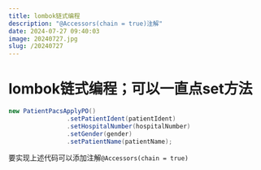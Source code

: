```yaml
---
title: lombok链式编程
description: "@Accessors(chain = true)注解"
date: 2024-07-27 09:40:03
image: 20240727.jpg
slug: /20240727
---
```


# lombok链式编程；可以一直点set方法

```java
new PatientPacsApplyPO()
                .setPatientIdent(patientIdent)
                .setHospitalNumber(hospitalNumber)
                .setGender(gender)
                .setPatientName(patientName);
```

要实现上述代码可以添加注解`@Accessors(chain = true)`
